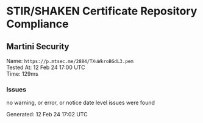# STIR/SHAKEN Certificate Repository Compliance

## Martini Security

Name: `https://p.mtsec.me/2884/TXuWkroBGdL3.pem`\
Tested At: 12 Feb 24 17:00 UTC\
Time: 129ms

### Issues

no warning, or error, or notice date level issues were found

Generated: 12 Feb 24 17:02 UTC